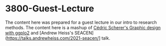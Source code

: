# 3800-Guest-Lecture
The content here was prepared for a guest lecture in our intro to research methods. The content here is a mashup of [Cédric Scherer's Graphic design with ggplo2](https://rstudio-conf-2022.github.io/ggplot2-graphic-design/) and [Andrew Heiss's SEACEN](https://talks.andrewheiss.com/2021-seacen/] talk. 
